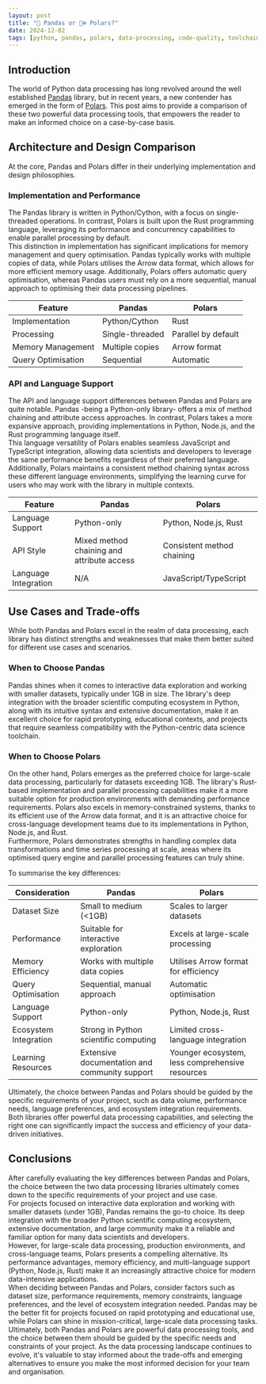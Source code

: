 ```yaml
---
layout: post
title: "🐼 Pandas or 🐻‍❄️ Polars?"
date: 2024-12-02
tags: [python, pandas, polars, data-processing, code-quality, toolchain, data-science]
---
```

<!--more-->

## Introduction
The world of Python data processing has long revolved around the well established [Pandas](https://pandas.pydata.org/) library, but in recent years, a new contender has emerged in the form of [Polars](https://pola.rs/). This post aims to provide a comparison of these two powerful data processing tools, that empowers the reader to make an informed choice on a case-by-case basis.  

## Architecture and Design Comparison
At the core, Pandas and Polars differ in their underlying implementation and design philosophies.

### Implementation and Performance
The Pandas library is written in Python/Cython, with a focus on single-threaded operations. In contrast, Polars is built upon the Rust programming language, leveraging its performance and concurrency capabilities to enable parallel processing by default.  
This distinction in implementation has significant implications for memory management and query optimisation. Pandas typically works with multiple copies of data, while Polars utilises the Arrow data format, which allows for more efficient memory usage. Additionally, Polars offers automatic query optimisation, whereas Pandas users must rely on a more sequential, manual approach to optimising their data processing pipelines.

| Feature | Pandas | Polars |
| --- | --- | --- |
| Implementation | Python/Cython | Rust |
| Processing | Single-threaded | Parallel by default |
| Memory Management | Multiple copies | Arrow format |
| Query Optimisation | Sequential | Automatic |

### API and Language Support
The API and language support differences between Pandas and Polars are quite notable. Pandas -being a Python-only library- offers a mix of method chaining and attribute access approaches. In contrast, Polars takes a more expansive approach, providing implementations in Python, Node.js, and the Rust programming language itself.  
This language versatility of Polars enables seamless JavaScript and TypeScript integration, allowing data scientists and developers to leverage the same performance benefits regardless of their preferred language. Additionally, Polars maintains a consistent method chaining syntax across these different language environments, simplifying the learning curve for users who may work with the library in multiple contexts.

| Feature | Pandas | Polars |
| --- | --- | --- |
| Language Support | Python-only | Python, Node.js, Rust |
| API Style | Mixed method chaining and attribute access | Consistent method chaining |
| Language Integration | N/A | JavaScript/TypeScript |

## Use Cases and Trade-offs
While both Pandas and Polars excel in the realm of data processing, each library has distinct strengths and weaknesses that make them better suited for different use cases and scenarios.

### When to Choose Pandas
Pandas shines when it comes to interactive data exploration and working with smaller datasets, typically under 1GB in size. The library's deep integration with the broader scientific computing ecosystem in Python, along with its intuitive syntax and extensive documentation, make it an excellent choice for rapid prototyping, educational contexts, and projects that require seamless compatibility with the Python-centric data science toolchain.

### When to Choose Polars
On the other hand, Polars emerges as the preferred choice for large-scale data processing, particularly for datasets exceeding 1GB. The library's Rust-based implementation and parallel processing capabilities make it a more suitable option for production environments with demanding performance requirements. Polars also excels in memory-constrained systems, thanks to its efficient use of the Arrow data format, and it is an attractive choice for cross-language development teams due to its implementations in Python, Node.js, and Rust.  
Furthermore, Polars demonstrates strengths in handling complex data transformations and time series processing at scale, areas where its optimised query engine and parallel processing features can truly shine.

To summarise the key differences:  

| Consideration | Pandas | Polars |
| --- | --- | --- |
| Dataset Size | Small to medium (<1GB) | Scales to larger datasets |
| Performance | Suitable for interactive exploration | Excels at large-scale processing |
| Memory Efficiency | Works with multiple data copies | Utilises Arrow format for efficiency |
| Query Optimisation | Sequential, manual approach | Automatic optimisation |
| Language Support | Python-only | Python, Node.js, Rust |
| Ecosystem Integration | Strong in Python scientific computing | Limited cross-language integration |
| Learning Resources | Extensive documentation and community support | Younger ecosystem, less comprehensive resources |

Ultimately, the choice between Pandas and Polars should be guided by the specific requirements of your project, such as data volume, performance needs, language preferences, and ecosystem integration requirements. Both libraries offer powerful data processing capabilities, and selecting the right one can significantly impact the success and efficiency of your data-driven initiatives.

## Conclusions
After carefully evaluating the key differences between Pandas and Polars, the choice between the two data processing libraries ultimately comes down to the specific requirements of your project and use case.  
For projects focused on interactive data exploration and working with smaller datasets (under 1GB), Pandas remains the go-to choice. Its deep integration with the broader Python scientific computing ecosystem, extensive documentation, and large community make it a reliable and familiar option for many data scientists and developers.  
However, for large-scale data processing, production environments, and cross-language teams, Polars presents a compelling alternative. Its performance advantages, memory efficiency, and multi-language support (Python, Node.js, Rust) make it an increasingly attractive choice for modern data-intensive applications.  
When deciding between Pandas and Polars, consider factors such as dataset size, performance requirements, memory constraints, language preferences, and the level of ecosystem integration needed. Pandas may be the better fit for projects focused on rapid prototyping and educational use, while Polars can shine in mission-critical, large-scale data processing tasks.  
Ultimately, both Pandas and Polars are powerful data processing tools, and the choice between them should be guided by the specific needs and constraints of your project. As the data processing landscape continues to evolve, it's valuable to stay informed about the trade-offs and emerging alternatives to ensure you make the most informed decision for your team and organisation.
